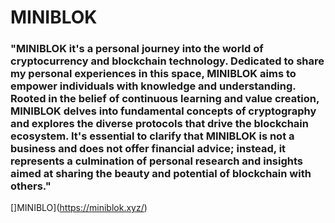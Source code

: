 # MINIBLOK

### "MINIBLOK it's a personal journey into the world of cryptocurrency and blockchain technology. Dedicated to share my personal experiences in this space, MINIBLOK aims to empower individuals with knowledge and understanding. Rooted in the belief of continuous learning and value creation, MINIBLOK delves into fundamental concepts of cryptography and explores the diverse protocols that drive the blockchain ecosystem. It's essential to clarify that MINIBLOK is not a business and does not offer financial advice; instead, it represents a culmination of personal research and insights aimed at sharing the beauty and potential of blockchain with others."

[]MINIBLO](https://miniblok.xyz/)